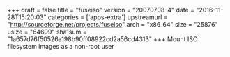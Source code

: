 +++
draft = false
title = "fuseiso"
version = "20070708-4"
date = "2016-11-28T15:20:03"
categories = ['apps-extra']
upstreamurl = "http://sourceforge.net/projects/fuseiso"
arch = "x86_64"
size = "25876"
usize = "64699"
sha1sum = "1a657d76f50526a198b90ff08922cd2a56cd4313"
+++
Mount ISO filesystem images as a non-root user